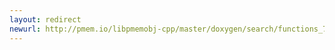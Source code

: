 ```yaml
---
layout: redirect
newurl: http://pmem.io/libpmemobj-cpp/master/doxygen/search/functions_74.html
---
```


